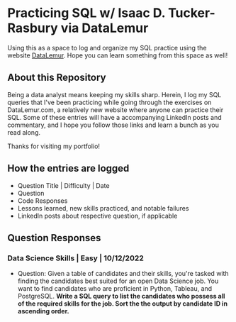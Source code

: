 # Practicing SQL w/ Isaac D. Tucker-Rasbury via DataLemur
Using this as a space to log and organize my SQL practice using the website [DataLemur](https://datalemur.com). Hope you can learn something from this space as well!

## About this Repository
Being a data analyst means keeping my skills sharp. Herein, I log my SQL queries that I've been practicing while going through the exercises on DataLemur.com, a relatively new website where anyone can practice their SQL. Some of these entries will have a accompanying LinkedIn posts and commentary, and I hope you follow those links and learn a bunch as you read along. 

Thanks for visiting my portfolio!

## How the entries are logged
 - Question Title | Difficulty | Date
 - Question 
 - Code Responses
 - Lessons learned, new skills practiced, and notable failures
 - LinkedIn posts about respective question, if applicable
 
 
## Question Responses

### Data Science Skills | Easy | 10/12/2022
- Question: Given a table of candidates and their skills, you're tasked with finding the candidates best suited for an open Data Science job. You want to find candidates who are proficient in Python, Tableau, and PostgreSQL. **Write a SQL query to list the candidates who possess all of the required skills for the job. Sort the the output by candidate ID in ascending order.**

